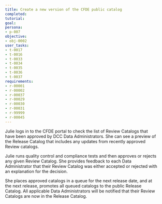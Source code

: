 ```yaml
---
title: Create a new version of the CFDE public catalog
completed:
tutorial:
goal:
persona:
- p-007
objective:
- obj-0002
user_tasks:
- t-0017
- t-0016
- t-0033
- t-0034
- t-0035
- t-0036
- t-0037
requirements:
- r-00001
- r-00002
- r-00037
- r-00029
- r-00030
- r-00031
- r-99999
- r-00045
---
```


Julie logs in to the CFDE portal to check the list of Review Catalogs that have been approved by DCC Data Administrators. She can see a preview of the Release Catalog that includes any updates from recently approved Review catalogs.

Julie runs quality control and compliance tests and then approves or rejects any given Review Catalog. She provides feedback to each Data Administrator that their Review Catalog was either accepted or rejected with an explanation for the decision.

She places approved catalogs in a queue for the next release date, and at the next release, promotes all queued catalogs to the public Release Catalog. All applicable Data Administrators will be notified that their Review Catalogs are now in the Release Catalog.



<!-- A CFDE CC team member should be able to:
DONE t-0016 - or is the CFDE view different from what DCC data admins see to review catalogs?
    - See a list of Review catalogs that have been approved by their Data Administrators

DONE new task - t-0033
    - See a Preview of the Release catalog if it were updated to include a given approved Review catalog

DONE new task - t-0034
    - Run QC and compliance tests

DONE t-0016
    - Approve or Reject any given Review Catalog

DONE t-0035 - since this is specifically a CFDE CC person sending feedback to the DCC data admin, i don't think it would be part of t-0016 which is for any user reviewing submissions
    - Provide feedback to each Data Administrator that the Review Catalog was accepted or not, and why

DONE t-0036
    - Place CFDE approved Review Catalogs in a queue for an upcoming Release


DONE t-0037
    - Promote all queued Catalogs to the Release Catalog


DONE going to make this a requirement r-00045 of t-0037. the interface should notify
    - Notify all applicable Data Administrators that their Review Catalogs are now in the Release Catalog -->

